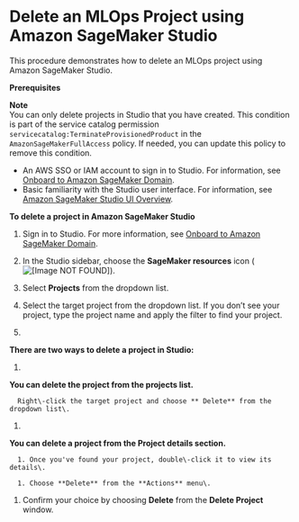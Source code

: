 # Delete an MLOps Project using Amazon SageMaker Studio<a name="sagemaker-projects-delete"></a>

This procedure demonstrates how to delete an MLOps project using Amazon SageMaker Studio\.

**Prerequisites**

**Note**  
You can only delete projects in Studio that you have created\. This condition is part of the service catalog permission `servicecatalog:TerminateProvisionedProduct` in the `AmazonSageMakerFullAccess` policy\. If needed, you can update this policy to remove this condition\.
+ An AWS SSO or IAM account to sign in to Studio\. For information, see [Onboard to Amazon SageMaker Domain](gs-studio-onboard.md)\.
+ Basic familiarity with the Studio user interface\. For information, see [Amazon SageMaker Studio UI Overview](studio-ui.md)\.

**To delete a project in Amazon SageMaker Studio**

1. Sign in to Studio\. For more information, see [Onboard to Amazon SageMaker Domain](gs-studio-onboard.md)\.

1. In the Studio sidebar, choose the **SageMaker resources** icon \( ![\[Image NOT FOUND\]](http://docs.aws.amazon.com/sagemaker/latest/dg/images/icons/Components_registries.png)\)\.

1. Select **Projects** from the dropdown list\.

1. Select the target project from the dropdown list\. If you don’t see your project, type the project name and apply the filter to find your project\.

1. 

**There are two ways to delete a project in Studio:**

   1. 

**You can delete the project from the projects list\.**

      Right\-click the target project and choose ** Delete** from the dropdown list\.

   1. 

**You can delete a project from the **Project details** section\.**

      1. Once you've found your project, double\-click it to view its details\.

      1. Choose **Delete** from the **Actions** menu\.

1. Confirm your choice by choosing **Delete** from the **Delete Project** window\.